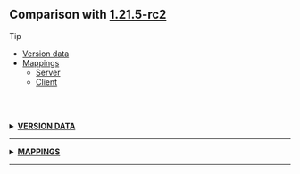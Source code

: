 ## Comparison with [1.21.5-rc2](https://github.com/PixiGeko/Minecraft-generated-data/tree/1.21.5-rc2)

> [!TIP]
> - [Version data](#version-data)
> - [Mappings](#mappings)
>   - [Server](#server-mappings)
>   - [Client](#client-mappings)

<br/><br/>
<details><summary><b><ins>VERSION DATA</ins></b><a name="version-data"></a></summary>
<br/>
<table><tr><th></th><th align="left">1.21.5-rc2</th><th>1.21.5</th></tr><tr><td>World version</td><td><pre>4324</pre></td><td><pre>4325</pre></td></tr><tr><td>Protocol version</td><td><pre>1073742067</pre></td><td><pre>770</pre></td></tr></table>
</details>
<hr/>
<details><summary><b><ins>MAPPINGS</ins></b><a name="mappings"></a></summary>
<br/>
<h2>Server<a name="server-mappings"></a></h2>
<h2>Client<a name="client-mappings"></a></h2>
</details>
<hr/>